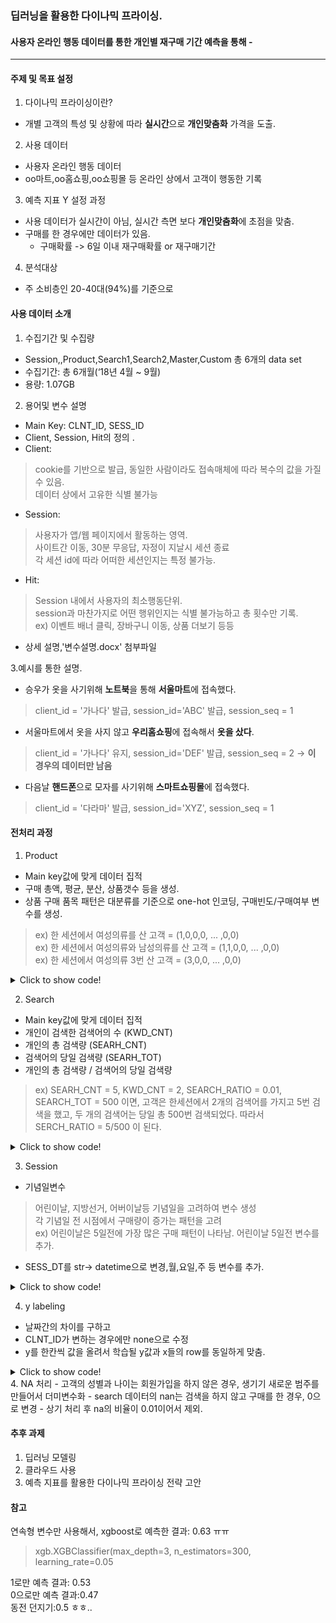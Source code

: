 ### 딥러닝을 활용한 다이나믹 프라이싱.
#### 사용자 온라인 행동 데이터를 통한 개인별 재구매 기간 예측을 통해 -

---

#### 주제 및 목표 설정

1. 다이나믹 프라이싱이란?  
- 개별 고객의 특성 및 상황에 따라 **실시간**으로 **개인맞춤화** 가격을 도출.

2. 사용 데이터  
- 사용자 온라인 행동 데이터
- oo마트,oo홈쇼핑,oo쇼핑몰 등 온라인 상에서 고객이 행동한 기록

3. 예측 지표 Y 설정 과정
- 사용 데이터가 실시간이 아님, 실시간 측면 보다 **개인맞춤화**에 초점을 맞춤. 
- 구매를 한 경우에만 데이터가 있음.
  - 구매확률 -> 6일 이내 재구매확률 or 재구매기간

4. 분석대상 
- 주 소비층인 20-40대(94%)를 기준으로  

#### 사용 데이터 소개
1. 수집기간 및 수집량
- Session,,Product,Search1,Search2,Master,Custom 총 6개의 data set
- 수집기간: 총 6개월(‘18년 4월 ~ 9월)
- 용량: 1.07GB

2. 용어및 변수 설명 
- Main Key: CLNT_ID, SESS_ID
- Client, Session, Hit의 정의 .
- Client:  
> cookie를 기반으로 발급, 동일한 사람이라도 접속매체에 따라 복수의 값을 가질 수 있음.  
> 데이터 상에서 고유한 식별 불가능  
- Session:   
> 사용자가 앱/웹 페이지에서 활동하는 영역.   
> 사이트간 이동, 30분 무응답, 자정이 지날시 세션 종료   
> 각 세션 id에 따라 어떠한 세션인지는 특정 불가능.  
- Hit:   
> Session 내에서 사용자의 최소행동단위.  
> session과 마찬가지로 어떤 행위인지는 식별 불가능하고 총 횟수만 기록.  
> ex) 이벤트 배너 클릭, 장바구니 이동, 상품 더보기 등등   

- 상세 설명,'변수설명.docx' 첨부파일 

3.예시를 통한 설명.

- 승우가 옷을 사기위해 **노트북**을 통해 **서울마트**에 접속했다. 
 > client_id = '가나다' 발급, session_id='ABC' 발급, session_seq = 1
- 서울마트에서 옷을 사지 않고 **우리홈쇼핑**에 접속해서 **옷을 샀다**. 
 > client_id = '가나다' 유지, session_id='DEF' 발급, session_seq = 2 -> **이 경우의 데이터만 남음**
- 다음날 **핸드폰**으로 모자를 사기위해 **스마트쇼핑몰**에 접속했다. 
 > client_id = '다라마' 발급, session_id='XYZ', session_seq = 1

#### 전처리  과정

1. Product
- Main key값에 맞게 데이터 집적
- 구매 총액, 평균, 분산, 상품갯수 등을 생성.
- 상품 구매 품목 패턴은 대분류를 기준으로 one-hot 인코딩, 구매빈도/구매여부 변수를 생성.
> ex) 한 세션에서 여성의류를 산 고객 = (1,0,0,0, ... ,0,0)  
> ex) 한 세션에서 여성의류와 남성의류를 산 고객 = (1,1,0,0, ... ,0,0)  
> ex) 한 세션에서 여성의류 3번 산 고객 = (3,0,0, ... ,0,0)  
  
<details>
  <summary>Click to show code!</summary>

  <pre>
    <code>
# -> 3개의 키값에서 2개의 키값으로 agg

# 구매가격 변수를 str -> int 변환.
product['PD_BUY_AM'] = list(map(lambda x:x.replace(",",""),product['PD_BUY_AM']))
product['PD_BUY_AM'] = product['PD_BUY_AM'].astype(int)

# 구매개수 변수를 str&int -> int로 변환.
product['PD_BUY_CT'] = product['PD_BUY_CT'].astype(str)
product['PD_BUY_CT'] = list(map(lambda x:x.replace(",",""),product['PD_BUY_CT']))
product['PD_BUY_CT'] = product['PD_BUY_CT'].astype(int)

## product에 새로운 열 "TOT_AM" 생성 (PD_BUY_AM는 제품 하나 당 개수이므로, 이를 구매한 제품의 갯수와 곱한 "총 지출 금액"이 "TOT_AM"임)
product["TOT_AM"] = product["PD_BUY_AM"] * product["PD_BUY_CT"]

# CLNT_ID와 SESS_ID가 모두 같은 행들을 "TOT_AM","PD_BUY_CT","PD_BUY_AM"에 대해 합계,평균,표준편차를 구한 것
product_agg = product.groupby(['CLNT_ID', 'SESS_ID'])[['TOT_AM','PD_BUY_CT','PD_BUY_AM']].agg(['sum','mean','std'])
product_agg.columns= list(map(lambda x:x[0]+'_'+x[1],list(product_agg)))

## Product Vector mapping

# ## Phase1.
# #### SESS_ID마다 구매한 상품 쌓아 - 그 대분류 쌓아 - 대분류 구매 패턴 (빈도 / 여부)
# #### 변수 1 : 세션 내 쇼핑 Category 구매 빈도(단순 횟수)
# #### 변수 2 : 세션 내 쇼핑 Category 구매 여부(0,1 binary vec)

product = product.sort_values(by=['CLNT_ID', 'SESS_ID'], axis=0)
master= master.sort_values(by='PD_C',ascending=True)
raw=product.merge(master,on='PD_C',how='inner')

#사전식으로 대분류 배열 정렬 (ㄱ으로 시작하여 ㅎ으로 끝나도록)
clac1_list=list(raw['CLAC1_NM'].unique())
clac1_list.sort()
CLAC1_NM_dict=dict(zip(clac1_list,range(0,37)))

#대분류 한글 -> 배정된 숫자로 변경
raw2=raw.replace({"CLAC1_NM": CLAC1_NM_dict})
temp_series = raw2.groupby(['CLNT_ID', 'SESS_ID'])['CLAC1_NM'].agg(lambda x: list(x))
temp_df=pd.DataFrame(temp_series)

#변수2 위해 만들어 둔 multiindex를 column으로 돌린 temp2_df
temp2_df=temp_df.reset_index()

# ## Phase2. 
# #### SESS_ID로 정렬된 Dataframe을 역행하여 {(CLNT_ID,SESS_ID): 36개의 대분류 구매 빈도 vector}의 Dictionary 생성. 
# #### Vector 형태로 Key를 만든 이유는? Multiindex인 Dataframe.index.values하면 tuple형태로 나와서 mapping 편리하게 하기 위함임

# 이런 식으로 empty vector 제작
vec_frame=np.zeros((1,37))

# #### 변수 1 - 10-15분 소요

# 변수 1 단순 빈도 Vector
n=len(temp_df)-1
prod_count_dict={}

while True:
    vec_frame=np.zeros((1,37))
    if n !=-1:
        for i in temp_df.CLAC1_NM[n]:
            vec_frame[0][i]+=1
        prod_count_dict[temp_df.index.values[n]]=vec_frame
        n=n-1
    elif n ==-1:
        print("Done")
        break

# #### 변수 2 - 10-15분 소요
# 변수 2 0,1의 Binary Vector
n=len(temp_df)-1
prod_bin_dict={}

while True:
    vec_frame=np.zeros((1,37))
    if n !=-1:
        for i in set(temp2_df.CLAC1_NM[n]):
            vec_frame[0][i]+=1
        prod_bin_dict[temp_df.index.values[n]]=vec_frame
        n=n-1
    elif n ==-1:
        print("Done")
        break

    </code>
  </pre>
</details>


2. Search
- Main key값에 맞게 데이터 집적
- 개인이 검색한 검색어의 수 (KWD_CNT)
- 개인의 총 검색량 (SEARH_CNT)
- 검색어의 당일 검색량 (SEARH_TOT)
- 개인의 총 검색량 / 검색어의 당일 검색량 
> ex) SEARH_CNT = 5, KWD_CNT = 2, SEARCH_RATIO = 0.01, SEARCH_TOT = 500 이면, 고객은 한세션에서 2개의 검색어를 가지고 5번 검색을 했고, 두 개의 검색어는 당일 총 500번 검색되었다. 따라서 SERCH_RATIO = 5/500 이 된다.
  
<details>
  <summary>Click to show code!</summary>

  <pre>
    <code>
    
# 서로 다른 key구조를 모델에 적용가능한 형태로 통일.

# merge를 위해 SESS_DT 형식 동일하게 변경. 
search2['SESS_DT'] = pd.to_datetime(search2['SESS_DT'], format = '%Y%m%d')

# 검색량 변수를 str&int -> int로 변환 후 이름 변경.
search2['SEARCH_CNT'] = search2['SEARCH_CNT'].astype(str)
search2['SEARCH_CNT'] = list(map(lambda x:x.replace(",",""), search2['SEARCH_CNT']))
search2['SEARCH_CNT'] =  search2['SEARCH_CNT'].astype(int)
search2.rename(columns={'SEARCH_CNT': 'SEARCH_TOT'}, inplace=True) # Search1과 컬럼명이 동일하지만 의미가 다르므로 이름 변경.

# 전체검색량, 검색 키워드 갯수, 개인검색량, 전체검색량 대비 개인 검색량, 변수 생성.
search = pd.merge(search1,session.loc[:,['CLNT_ID','SESS_ID','SESS_DT']],how = 'left', on = ['CLNT_ID','SESS_ID']) 
search = pd.merge(search,search2.loc[:,['SESS_DT','KWD_NM','SEARCH_TOT']],how = 'left', on = ['KWD_NM','SESS_DT']) 
cnt = search.groupby(['CLNT_ID','SESS_ID']).count()['KWD_NM'] # 순서 유의.
search = search.groupby(['CLNT_ID','SESS_ID']).sum() # 이 부분에서 고유한 키값으로 줄어듬. 
search['KWD_CNT'] = cnt
search['SEARCH_RATIO'] = search.SEARCH_CNT / search.SEARCH_TOT  
    </code>
  </pre>
</details>


3. Session
- 기념일변수
> 어린이날, 지방선거, 어버이날등 기념일을 고려하여 변수 생성  
> 각 기념일 전 시점에서 구매량이 증가는 패턴을 고려  
> ex) 어린이날은 5일전에 가장 많은 구매 패턴이 나타남. 어린이날 5일전 변수를 추가.  
-  SESS_DT를 str-> datetime으로 변경,월,요일,주 등 변수를 추가. 
<details>
  <summary>Click to show code!</summary>

  <pre>
    <code>
# SESS_DT을 datetime 자료형으로 변환.
session['SESS_DT'] = pd.to_datetime(session['SESS_DT'], format = '%Y%m%d')
## 월,주,일 변수 생성. 19 -> 1월 1일 이후 19번째 주 double check  0 = 월요일, 6 = 일요일  double check
session['MONTH'] = list(map(lambda x:x.month,session['SESS_DT'])) 
session['WEEK'] = list(map(lambda x:x.week,session['SESS_DT'])) 
session['DAY'] = list(map(lambda x:x.weekday(),session['SESS_DT'])) 

## 휴일 변수; EDA후 유의미하게 구매패턴이 차이나는 'hot day'를 추가

session['Timestamp'] = 0
session['SESS_DT'] = session['SESS_DT'].astype('str')
session['SESS_DT'] = list(map(lambda x:datetime.strptime(x,'%Y%m%d'), session['SESS_DT']))
session['Timestamp'] = list(map(lambda x:datetime.timestamp(x), session['SESS_DT']))

Sat = pd.date_range(min(session.SESS_DT), max(session.SESS_DT), freq='W-SAT') #Saturday
Sun = pd.date_range(min(session.SESS_DT), max(session.SESS_DT), freq='W-SUN') #Sunday

Sat_Timestamp=list(map(lambda x:datetime.timestamp(x), Sat))
Sun_Timestamp=list(map(lambda x:datetime.timestamp(x), Sun))

Holiday = np.array(['20180505', '20180522', '20180606', '20180815', '20180923', '20180924', '20180925', ])
repic_Holiday = np.array(['20180507', '20180613', '20180926']) #5월7일, 9월26일: 대체 공휴일,6월 13일: 지방선거일
Holiday = np.append(Holiday, repic_Holiday)
Holiday = list(map(lambda x:datetime.strptime(x,'%Y%m%d'), Holiday))

Holiday_Timestamp=list(map(lambda x:datetime.timestamp(x), Holiday))

All_Timestamp = Sat_Timestamp + Sun_Timestamp + Holiday_Timestamp

session.ix[session['Timestamp'].isin(All_Timestamp),'Rest']=1

session['Rest'] = 0 #휴일인 날

weekend_Timestamp = Sat_Timestamp
weekend_Timestamp = list(map(lambda x:datetime.fromtimestamp(x), weekend_Timestamp))

session['five_before'] = 0
session.ix[session['SESS_DT'].isin(list(map(lambda x: x+timedelta(days=-5), weekend_Timestamp))), 'five_before'] = 1

# 어린이날 추가
children_day = np.array(['2018-05-05'])
children_day = list(map(lambda x:datetime.strptime(x,'%Y-%m-%d'), children_day))
children_hotdays = []

children_hotdays.append(list(map(lambda x: x+timedelta(days=-3), children_day))[0])
children_hotdays.append(list(map(lambda x: x+timedelta(days=-4), children_day))[0])
children_hotdays.append(list(map(lambda x: x+timedelta(days=-5), children_day))[0])
children_hotdays.append(list(map(lambda x: x+timedelta(days=-6), children_day))[0])

session['children_hotday'] = 0
session.ix[session['SESS_DT'].isin(children_hotdays),'children_hotday'] = 1

# 스승의 날 추가
teacher_day = np.array(['2018-05-15'])
teacher_day = list(map(lambda x:datetime.strptime(x,'%Y-%m-%d'), teacher_day))
teacher_hotdays = []

teacher_hotdays.append(list(map(lambda x: x+timedelta(days=-1), teacher_day))[0])

session['teacher_hotday'] = 0
session.ix[session['SESS_DT'].isin(teacher_hotdays), 'teacher_hotday'] = 1

# 선거일 추가
election_day = np.array(['2018-06-13']) 
election_day = list(map(lambda x:datetime.strptime(x,'%Y-%m-%d'), election_day))

election_hotdays = []

election_hotdays.append(list(map(lambda x: x+timedelta(days=-2), election_day))[0])
election_hotdays.append(list(map(lambda x: x+timedelta(days=-3), election_day))[0])

session['election_hotday'] = 0
session.ix[session['SESS_DT'].isin(election_hotdays), 'election_hotday'] = 1

# Multi Index로 바꾸어 merge 위해 hotday dataframe으로 정리해둠
hotday=session.set_index(['CLNT_ID', 'SESS_ID'])

del(hotday['DVC_CTG_NM'])
del(hotday['ZON_NM'])
del(hotday['CITY_NM'])
del(hotday['Timestamp'])
del(hotday['Rest'])
del(hotday['SESS_DT'])

hotday.sort_index(inplace=True,ascending=True)
    </code>
  </pre>
</details>

4. y labeling
- 날짜간의 차이를 구하고
- CLNT_ID가 변하는 경우에만 none으로 수정
- y를 한칸씩 값을 올려서 학습될 y값과 x들의 row를 동일하게 맞춤. 
<details>
  <summary>Click to show code!</summary>
  <pre>
    <code>
## y labeling
# 날짜 차이 구하기
session = session.sort_values(['CLNT_ID','SESS_DT']) # diff를 사용하기 위해 날짜순으로 정렬
session['DT_DIFF'] = session['SESS_DT'].diff() # (1) 일단은 전체에 대해 차이를 구해준 다음
session.loc[session.CLNT_ID != session.CLNT_ID.shift(),'DT_DIFF'] = None #(2) CLNT_ID가 변하는 경우에만 None로 수정
# 새롭게 라벨 제작
Y = session['DT_DIFF'].dt.days.tolist() # date 형태를 int 형태로 변형
a = list()
a.append(np.nan)
Y = Y[1:]+a # 한칸씩 올리고 마지막에 np.nan 추가 
session['y']=Y # 라벨 추가
session = session[pd.notnull(session['y])] # 라벨값이 np.nan인경우
del raw['DT_DIFF'] # it was just once used to make response variable.
    </code>
  </pre>
</details>
4. NA 처리
- 고객의 성별과 나이는 회원가입을 하지 않은 경우, 생기기  새로운 범주를 만들어서 더미변수화
- search 데이터의 nan는 검색을 하지 않고 구매를 한 경우, 0으로 변경
- 상기 처리 후 na의 비율이 0.01이어서 제외.

#### 추후 과제
1. 딥러닝 모델링
2. 클라우드 사용 
3. 예측 지표를 활용한 다이나믹 프라이싱 전략 고안 

#### 참고
연속형 변수만 사용해서, xgboost로 예측한 결과: 0.63 ㅠㅠ
> xgb.XGBClassifier(max_depth=3, n_estimators=300, learning_rate=0.05  

1로만 예측 결과: 0.53  
0으로만 예측 결과:0.47  
동전 던지기:0.5 ㅎㅎ..  

